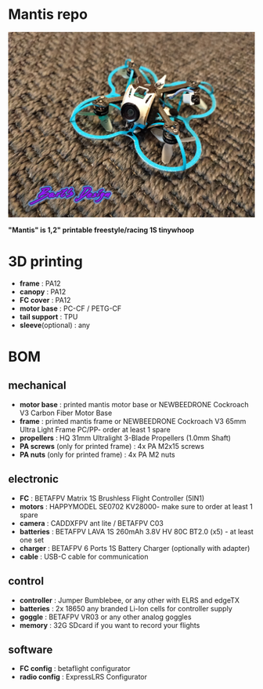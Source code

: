 # Mantis repo

![Mantis photo](images/mantis_white01.jpg)

**"Mantis" is 1,2" printable freestyle/racing 1S tinywhoop**

# 3D printing
- **frame**
: PA12
- **canopy**
: PA12
- **FC cover**
: PA12
- **motor base**
: PC-CF / PETG-CF
- **tail support**
: TPU
- **sleeve**(optional)
: any


# BOM

## mechanical
- **motor base**
: printed mantis motor base or NEWBEEDRONE Cockroach V3 Carbon Fiber Motor Base
- **frame**
: printed mantis frame or NEWBEEDRONE Cockroach V3 65mm Ultra Light Frame PC/PP- order at least 1 spare
- **propellers**
: HQ 31mm Ultralight 3-Blade Propellers (1.0mm Shaft)
- **PA screws** (only for printed frame)
: 4x PA M2x15 screws
- **PA nuts** (only for printed frame)
: 4x PA M2 nuts

## electronic
- **FC**
: BETAFPV Matrix 1S Brushless Flight Controller (5IN1)
- **motors**
: HAPPYMODEL SE0702 KV28000- make sure to order at least 1 spare
- **camera**
: CADDXFPV ant lite / BETAFPV C03
- **batteries**
: BETAFPV LAVA 1S 260mAh 3.8V HV 80C BT2.0 (x5) - at least one set
- **charger**
: BETAFPV 6 Ports 1S Battery Charger (optionally with adapter)
- **cable**
: USB-C cable for communication

## control
- **controller**
: Jumper Bumblebee, or any other with ELRS and edgeTX
- **batteries**
: 2x 18650 any branded Li-Ion cells for controller supply
- **goggle**
: BETAFPV VR03 or any other analog goggles
- **memory**
: 32G SDcard if you want to record your flights

## software
- **FC config**
: betaflight configurator
- **radio config**
: ExpressLRS Configurator